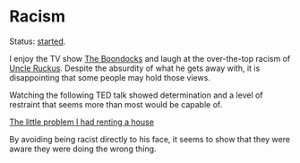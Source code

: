 # Racism

Status: [started](../status/).

I enjoy the TV show [The Boondocks][1] and laugh at the over-the-top
racism of [Uncle Ruckus][2].
Despite the absurdity of what he gets away with, it is disappointing
that some people may hold those views.

[1]: https://en.wikipedia.org/wiki/The_Boondocks_(TV_series)

[2]: https://en.wikipedia.org/wiki/Uncle_Ruckus

Watching the following TED talk showed determination and a level of
restraint that seems more than most would be capable of.

[The little problem I had renting a house](https://www.youtube.com/watch?v=N6LxuFpDIYM "2015-02-20 James A. White Sr.")

By avoiding being racist directly to his face, it seems to show that
they were aware they were doing the wrong thing.

